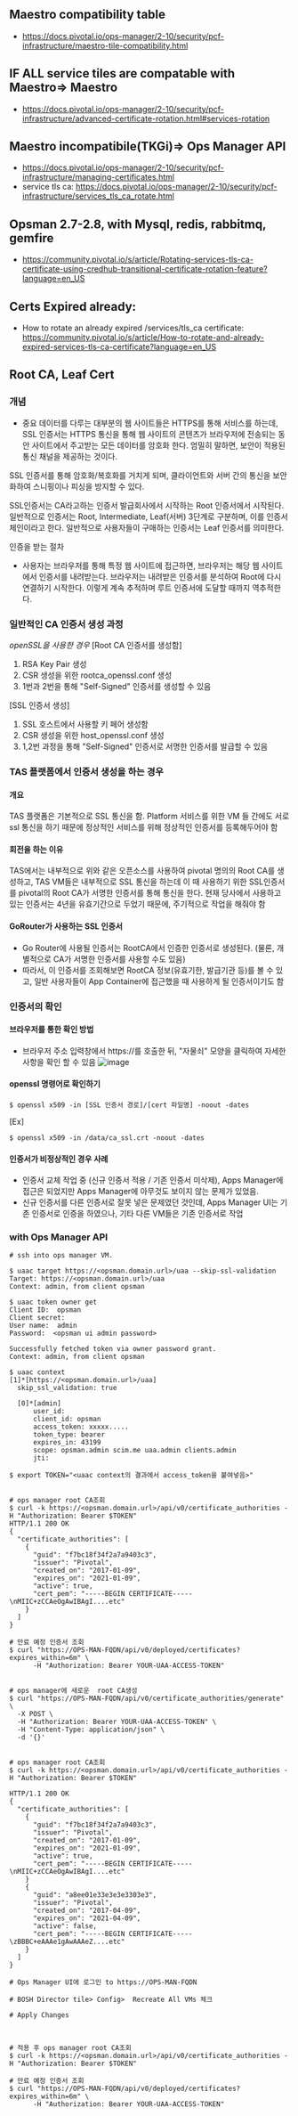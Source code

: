 ## Maestro compatibility table
- https://docs.pivotal.io/ops-manager/2-10/security/pcf-infrastructure/maestro-tile-compatibility.html
## IF ALL service tiles are compatable with Maestro=> Maestro
- https://docs.pivotal.io/ops-manager/2-10/security/pcf-infrastructure/advanced-certificate-rotation.html#services-rotation 
## Maestro incompatibile(TKGi)=>  Ops Manager API 
- https://docs.pivotal.io/ops-manager/2-10/security/pcf-infrastructure/managing-certificates.html
- service tls ca: https://docs.pivotal.io/ops-manager/2-10/security/pcf-infrastructure/services_tls_ca_rotate.html
## Opsman 2.7-2.8, with Mysql, redis, rabbitmq, gemfire 
- https://community.pivotal.io/s/article/Rotating-services-tls-ca-certificate-using-credhub-transitional-certificate-rotation-feature?language=en_US

## Certs Expired already: 
- How to rotate an already expired /services/tls_ca certificate: https://community.pivotal.io/s/article/How-to-rotate-and-already-expired-services-tls-ca-certificate?language=en_US


## Root CA, Leaf Cert
### 개념
- 중요 데이터를 다루는 대부분의 웹 사이트들은 HTTPS를 통해 서비스를 하는데, SSL 인증서는 HTTPS 통신을 통해 웹 사이트의 콘텐츠가 브라우저에 전송되는 동안 사이트에서 주고받는 모든 데이터를 암호화 한다. 엄밀히 말하면, 보안이 적용된 통신 채널을 제공하는 것이다.

SSL 인증서를 통해 암호화/복호화를 거치게 되며, 클라이언트와 서버 간의 통신을 보안화하여 스니핑이나 피싱을 방지할 수 있다.

SSL인증서는 CA라고하는 인증서 발급회사에서 시작하는 Root 인증서에서 시작된다. 일반적으로 인증서는 Root, Intermediate, Leaf(서버) 3단계로 구분하며, 이를 인증서 체인이라고 한다. 일반적으로 사용자들이 구매하는 인증서는 Leaf 인증서를 의미한다. 


인증을 받는 절차
- 사용자는 브라우저를 통해 특정 웹 사이트에 접근하면, 브라우저는 해당 웹 사이트에서 인증서를 내려받는다. 브라우저는 내려받은 인증서를 분석하여 Root에 다시 연결하기 시작한다. 이렇게 계속 추적하며 루트 인증서에 도달할 때까지 역추적한다.

### 일반적인 CA 인증서 생성 과정 
*openSSL을 사용한 경우*
[Root CA 인증서를 생성함]
1. RSA Key Pair 생성
2. CSR 생성을 위한 rootca_openssl.conf 생성
3. 1번과 2번을 통해 "Self-Signed" 인증서를 생성할 수 있음

[SSL 인증서 생성]
1. SSL 호스트에서 사용할 키 페어 생성함
2. CSR 생성을 위한 host_openssl.conf 생성
3. 1,2번 과정을 통해 "Self-Signed" 인증서로 서명한 인증서를 발급할 수 있음

### TAS 플랫폼에서 인증서 생성을 하는 경우
#### 개요
TAS 플랫폼은 기본적으로 SSL 통신을 함. Platform 서비스를 위한 VM 들 간에도 서로 ssl 통신을 하기 때문에 정상적인 서비스를 위해 정상적인 인증서를 등록해두어야 함

#### 회전을 하는 이유
TAS에서는 내부적으로 위와 같은 오픈소스를 사용하여 pivotal 명의의 Root CA를 생성하고, TAS VM들은 내부적으로 SSL 통신을 하는데 이 때 사용하기 위한 SSL인증서를 pivotal의 Root CA가 서명한 인증서를 통해 통신을 한다. 현재 당사에서 사용하고 있는 인증서는 4년을 유효기간으로 두었기 때문에, 주기적으로 작업을 해줘야 함

#### GoRouter가 사용하는 SSL 인증서
- Go Router에 사용될 인증서는 RootCA에서 인증한 인증서로 생성된다. (물론, 개별적으로 CA가 서명한 인증서를 사용할 수도 있음)
- 따라서, 이 인증서를 조회해보면 RootCA 정보(유효기한, 발급기관 등)를 볼 수 있고, 일반 사용자들이 App Container에 접근했을 때 사용하게 될 인증서이기도 함


### 인증서의 확인
#### 브라우저를 통한 확인 방법
- 브라우저 주소 입력창에서 https://를 호출한 뒤, "자물쇠" 모양을 클릭하여 자세한 사항을 확인 할 수 있음
![image](https://user-images.githubusercontent.com/63759241/203208207-1509146d-97f4-4c90-90de-ac71710b08dd.png)

#### openssl 명령어로 확인하기
```
$ openssl x509 -in [SSL 인증서 경로]/[cert 파일명] -noout -dates
```
[Ex]
```
$ openssl x509 -in /data/ca_ssl.crt -noout -dates
```

#### 인증서가 비정상적인 경우 사례
- 인증서 교체 작업 중 (신규 인증서 적용 / 기존 인증서 미삭제), Apps Manager에 접근은 되었지만 Apps Manager에 아무것도 보이지 않는 문제가 있었음.
- 신규 인증서를 다른 인증서로 잘못 넣은 문제였던 것인데, Apps Manager UI는 기존 인증서로 인증을 하였으나, 기타 다른 VM들은 기존 인증서로 작업


### with Ops Manager API 

```
# ssh into ops manager VM.

$ uaac target https://<opsman.domain.url>/uaa --skip-ssl-validation
Target: https://<opsman.domain.url>/uaa
Context: admin, from client opsman

$ uaac token owner get
Client ID:  opsman
Client secret:
User name:  admin
Password:  <opsman ui admin password>

Successfully fetched token via owner password grant.
Context: admin, from client opsman

$ uaac context
[1]*[https://<opsman.domain.url>/uaa]
  skip_ssl_validation: true

  [0]*[admin]
      user_id: 
      client_id: opsman
      access_token: xxxxx.....
      token_type: bearer
      expires_in: 43199
      scope: opsman.admin scim.me uaa.admin clients.admin
      jti: 

$ export TOKEN="<uaac context의 결과에서 access_token을 붙여넣음>"


# ops manager root CA조회
$ curl -k https://<opsman.domain.url>/api/v0/certificate_authorities -H "Authorization: Bearer $TOKEN"
HTTP/1.1 200 OK
{
  "certificate_authorities": [
    {
      "guid": "f7bc18f34f2a7a9403c3",
      "issuer": "Pivotal",
      "created_on": "2017-01-09",
      "expires_on": "2021-01-09",
      "active": true,
      "cert_pem": "-----BEGIN CERTIFICATE-----\nMIIC+zCCAeOgAwIBAgI....etc"
    }
  ]
}

# 만료 예정 인증서 조회
$ curl "https://OPS-MAN-FQDN/api/v0/deployed/certificates?expires_within=6m" \
      -H "Authorization: Bearer YOUR-UAA-ACCESS-TOKEN"
     
     
# ops manager에 새로운  root CA생성
$ curl "https://OPS-MAN-FQDN/api/v0/certificate_authorities/generate" \
  -X POST \
  -H "Authorization: Bearer YOUR-UAA-ACCESS-TOKEN" \
  -H "Content-Type: application/json" \
  -d '{}'


# ops manager root CA조회
$ curl -k https://<opsman.domain.url>/api/v0/certificate_authorities -H "Authorization: Bearer $TOKEN"

HTTP/1.1 200 OK
{
  "certificate_authorities": [
    {
      "guid": "f7bc18f34f2a7a9403c3",
      "issuer": "Pivotal",
      "created_on": "2017-01-09",
      "expires_on": "2021-01-09",
      "active": true,
      "cert_pem": "-----BEGIN CERTIFICATE-----\nMIIC+zCCAeOgAwIBAgI....etc"
    }
    {
      "guid": "a8ee01e33e3e3e3303e3",
      "issuer": "Pivotal",
      "created_on": "2017-04-09",
      "expires_on": "2021-04-09",
      "active": false,
      "cert_pem": "-----BEGIN CERTIFICATE-----\zBBBC+eAAAe1gAwAAAeZ....etc"
    }
  ]
}

# Ops Manager UI에 로그인 to https://OPS-MAN-FQDN 

# BOSH Director tile> Config>  Recreate All VMs 체크

# Apply Changes



# 적용 후 ops manager root CA조회
$ curl -k https://<opsman.domain.url>/api/v0/certificate_authorities -H "Authorization: Bearer $TOKEN"

# 만료 예정 인증서 조회
$ curl "https://OPS-MAN-FQDN/api/v0/deployed/certificates?expires_within=6m" \
      -H "Authorization: Bearer YOUR-UAA-ACCESS-TOKEN"
     


  
```
